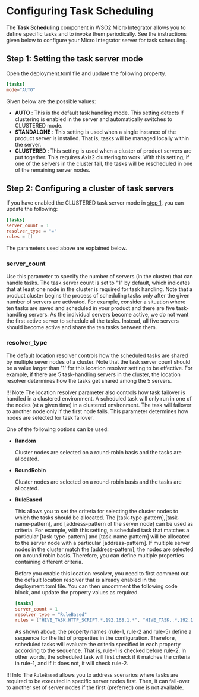 # Configuring Task Scheduling

The **Task Scheduling** component in WSO2 Micro Integrator allows you to define specific tasks and to invoke them periodically. See the instructions given below to configure your Micro Integrator server for task scheduling.

## Step 1: Setting the task server mode

Open the deployment.toml file and update the following property.

```toml
[tasks]
mode="AUTO"
```

Given below are the possible values:

-   **AUTO** : This is the default task handling mode. This setting
    detects if clustering is enabled in the server and automatically switches to CLUSTERED mode.
-   **STANDALONE** : This setting is used when a single instance of the product server is installed. That is, tasks will be managed locally within the server.
-   **CLUSTERED** : This setting is used when a cluster of product
    servers are put together. This requires Axis2 clustering to
    work. With this setting, if one of the servers in the cluster fail,
    the tasks will be rescheduled in one of the remaining server
    nodes.  

## Step 2: Configuring a cluster of task servers

If you have enabled the CLUSTERED task server mode in [step 1](#step-1-setting-the-task-server-mode), you can update the following:

```toml
[tasks]
server_count = 1
resolver_type = "="
rules = []
```

The parameters used above are explained below.

### server_count

Use this parameter to specify the number of servers (in the cluster) that can handle tasks. The task server count is set to "1" by default, which indicates that at least one node in the cluster is required for task handling. Note that a product cluster begins the process of scheduling tasks only after the given number of servers are activated. For example, consider a situation where ten tasks are saved and scheduled in your product and there are five task-handling servers. As the individual servers become active, we do not want the first active server to schedule all the tasks. Instead, all five servers should become active and share the ten tasks between them.

### resolver_type

The default location resolver controls how the scheduled tasks are shared by multiple sever nodes of a cluster. Note that the task server count should be a value larger than '1' for this location resolver setting to be effective. For example, if there are 5 task-handling servers in the cluster, the location resolver determines how the tasks get shared among the 5 servers.

!!! Note
    The location resolver parameter also controls how task failover is handled in a clustered environment. A scheduled task will only run in one of the nodes (at a given time) in a clustered environment. The task will failover to another node only if the first node fails. This parameter determines how nodes are selected for task failover.

One of the following options can be used:

-   <b>Random</b>

    Cluster nodes are selected on a round-robin basis and the tasks are allocated.

-   <b>RoundRobin</b>
    
    Cluster nodes are selected on a round-robin basis and the tasks are allocated.

-   <b>RuleBased</b>

    This allows you to set the criteria for selecting the cluster
    nodes to which the tasks should be allocated. The
    \[task-type-pattern\],\[task-name-pattern\], and \[address-pattern
    of the server node\] can be used as criteria. For example, with this
    setting, a scheduled task that matches a particular
    \[task-type-pattern\] and \[task-name-pattern\] will be allocated
    to the server node with a particular \[address-pattern\]. If
    multiple server nodes in the cluster match the \[address-pattern\],
    the nodes are selected on a round robin basis. Therefore, you can define
    multiple properties containing different criteria.  
    
    Before you enable this location resolver, you need to first comment
    out the default location resolver that is already enabled in the
    deployment.toml file. You can then uncomment
    the following code block, and update the property values as
    required.

    ```toml
    [tasks]
    server_count = 1
    resolver_type = "RuleBased"
    rules = ["HIVE_TASK,HTTP_SCRIPT.*,192.168.1.*", "HIVE_TASK,.*,192.168.2.*"] 
    ```

    As shown above, the property names (rule-1, rule-2 and rule-5)
    define a sequence for the list of properties in the configuration.
    Therefore, scheduled tasks will evaluate the criteria specified in
    each property according to the sequence. That is, rule-1 is checked
    before rule-2. In other words, the scheduled task will first check
    if it matches the criteria in rule-1, and if it does not, it will
    check rule-2.

!!! Info
    The `RuleBased` allows you to address scenarios where tasks are required to be executed in specific server nodes first. Then, it can fail-over to another set of server nodes if the first (preferred) one is not available.